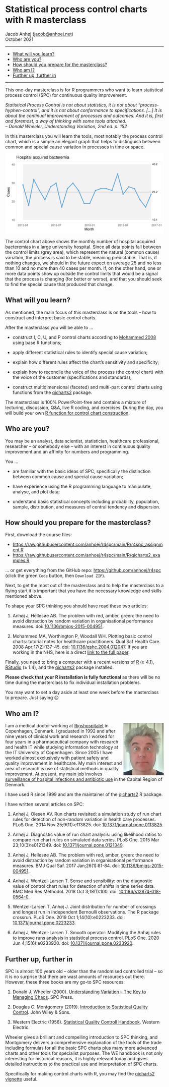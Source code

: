 Statistical process control charts with R masterclass
================
Jacob Anhøj (<jacob@anhoej.net>)<br>
October 2021
<hr>

-   [What will you learn?](#what-will-you-learn)
-   [Who are you?](#who-are-you)
-   [How should you prepare for the
    masterclass?](#how-should-you-prepare-for-the-masterclass)
-   [Who am I?](#who-am-i)
-   [Further up, further in](#further-up-further-in)

------------------------------------------------------------------------

This one-day masterclass is for R programmers who want to learn
statistical process control (SPC) for continuous quality improvement.

*Statistical Process Control is not about statistics, it is not about
“process-hyphen-control”, and it is not about conformance to
specifications. \[…\] It is about the continual improvement of processes
and outcomes. And it is, first and foremost, a way of thinking with some
tools attached.<br>– Donald Wheeler, Understanding Variation, 2nd
ed. p. 152*

In this masterclass you will learn the tools, most notably the process
control chart, which is a simple an elegant graph that helps to
distinguish between common and special cause variation in processes in
time or space.

![](course_description_files/figure-gfm/unnamed-chunk-1-1.svg)<!-- -->

The control chart above shows the monthly number of hospital acquired
bacteremias in a large university hospital. Since all data points fall
between the control limits (grey area), which represent the natural
(common cause) variation, the process is said to be stable, meaning
predictable. That is, if nothing changes, we should in the future expect
on average 25 and no less than 10 and no more than 40 cases per month.
If, on the other hand, one or more data points show up outside the
control limits that would be a signal that the process is changing (for
better or worse), and that you should seek to find the special cause
that produced that change.

## What will you learn?

As mentioned, the main focus of this masterclass is on the tools – how
to construct and interpret basic control charts.

After the masterclass you will be able to …

-   construct I, C, U, and P control charts according to [Mohammed
    2008](https://doi.org/10.1136/qshc.2004.012047) using base R
    functions;

-   apply different statistical rules to identify special cause
    variation;

-   explain how different rules affect the chart’s sensitivity and
    specificity;

-   explain how to reconcile the voice of the process (the control
    chart) with the voice of the customer (specifications and
    standards);

-   construct multidimensional (faceted) and multi-part control charts
    using functions from the
    [qicharts2](https://anhoej.github.io/qicharts2/) package.

The masterclass is 100% PowerPoint-free and contains a mixture of
lecturing, discussion, Q&A, live R coding, and exercises. During the
day, you will build your own [R function for control chart
construction](R/r4spc_assignment.R).

## Who are you?

You may be an analyst, data scientist, statistician, healthcare
professional, researcher – or somebody else – with an interest in
continuous quality improvement and an affinity for numbers and
programming.

You …

-   are familiar with the basic ideas of SPC, specifically the
    distinction between common cause and special cause variation;

-   have experience using the R programming language to manipulate,
    analyse, and plot data;

-   understand basic statistical concepts including probability,
    population, sample, distribution, and measures of central tendency
    and dispersion.

## How should you prepare for the masterclass?

First, download the course files:

-   <https://raw.githubusercontent.com/anhoej/r4spc/main/R/r4spc_assignment.R>
-   <https://raw.githubusercontent.com/anhoej/r4spc/main/R/qicharts2_examples.R>

… or get everything from the GitHub repo:
<https://github.com/anhoej/r4spc> (click the green `Code` button, then
`Download ZIP`).

Next, to get the most out of the masterclass and to help the masterclass
to a flying start it is important that you have the necessary knowledge
and skills mentioned above.

To shape your SPC thinking you should have read these two articles:

1.  Anhøj J, Hellesøe AB. The problem with red, amber, green: the need
    to avoid distraction by random variation in organisational
    performance measures. doi:
    [10.1136/bmjqs-2015-004951](https://doi.org/10.1136/bmjqs-2015-004951).

2.  Mohammed MA, Worthington P, Woodall WH. Plotting basic control
    charts: tutorial notes for healthcare practitioners. Qual Saf Health
    Care. 2008 Apr;17(2):137-45. doi:
    [10.1136/qshc.2004.012047](https://doi.org/10.1136/qshc.2004.012047).
    If you are working in the NHS, here is a direct [link to the full
    paper](https://qi.elft.nhs.uk/wp-content/uploads/2018/10/Mohammed-et-al-2008-Plotting-basic-control-charts.pdf).

Finally, you need to bring a computer with a recent versions of
[R](https://www.r-project.org/) (≥ 4.1), [RStudio](https://rstudio.com/)
(≥ 1.4), and the [qicharts2](https://anhoej.github.io/qicharts2/)
package installed.

**Please check that your R installation is fully functional** as there
will be no time during the masterclass to fix individual installation
problems.

You may want to set a day aside at least one week before the masterclass
to prepare. Just saying 😉

## Who am I?

<img align='right' src='images/jacob_badhair.jpg'>

I am a medical doctor working at
[Rigshospitalet](https://www.rigshospitalet.dk/english/Pages/default.aspx)
in Copenhagen, Denmark. I graduated in 1992 and after nine years of
clinical work and research I worked for four years in a pharmaceutical
company with research and health IT while studying information
technology at the IT University of Copenhagen. Since 2005 I have worked
almost exclusively with patient safety and quality improvement in
healthcare. My main interest and area of research is use of statistical
methods in quality improvement. At present, my main job involves
[surveillance of hospital infections and antibiotic
use](https://regionh.shinyapps.io/hais/) in the Capital Region of
Denmark.

I have used R since 1999 and am the maintainer of the
[qicharts2](https://anhoej.github.io/qicharts2/) R package.

I have written several articles on SPC:

1.  Anhøj J, Olesen AV. Run charts revisited: a simulation study of run
    chart rules for detection of non-random variation in health care
    processes. PLoS One. 2014 Nov 25;9(11):e113825. doi:
    [10.1371/journal.pone.0113825](https://doi.org/10.1371/journal.pone.0113825).

2.  Anhøj J. Diagnostic value of run chart analysis: using likelihood
    ratios to compare run chart rules on simulated data series. PLoS
    One. 2015 Mar 23;10(3):e0121349. doi:
    [10.1371/journal.pone.0121349](https://doi.org/10.1371/journal.pone.0121349).

3.  Anhøj J, Hellesøe AB. The problem with red, amber, green: the need
    to avoid distraction by random variation in organisational
    performance measures. BMJ Qual Saf. 2017 Jan;26(1):81-84. doi:
    [10.1136/bmjqs-2015-004951](https://doi.org/10.1136/bmjqs-2015-004951).

4.  Anhøj J, Wentzel-Larsen T. Sense and sensibility: on the diagnostic
    value of control chart rules for detection of shifts in time series
    data. BMC Med Res Methodol. 2018 Oct 3;18(1):100. doi:
    [10.1186/s12874-018-0564-0](https://doi.org/10.1186/s12874-018-0564-0).

5.  Wentzel-Larsen T, Anhøj J. Joint distribution for number of
    crossings and longest run in independent Bernoulli observations. The
    R package crossrun. PLoS One. 2019 Oct 1;14(10):e0223233. doi:
    [10.1371/journal.pone.0223233](https://doi.org/10.1371/journal.pone.0223233).

6.  Anhøj J, Wentzel-Larsen T. Smooth operator: Modifying the Anhøj
    rules to improve runs analysis in statistical process control. PLoS
    One. 2020 Jun 4;15(6):e0233920. doi:
    [10.1371/journal.pone.0233920](https://doi.org/10.1371/journal.pone.0233920).

## Further up, further in

SPC is almost 100 years old – older than the randomised controlled trial
– so it is no surprise that there are wast amounts of resources out
there. However, these three books are my go-to SPC resources:

1.  Donald J. Wheeler (2000). [Understanding Variation – The Key to
    Managing
    Chaos](https://www.spcpress.com/book_understanding_variation.php).
    SPC Press.

2.  Douglas C. Montgomery (2019). [Introduction to Statistical Quality
    Control](https://www.wiley.com/en-gb/Introduction+to+Statistical+Quality+Control%2C+8th+Edition%2C+EMEA+Edition-p-9781119657118).
    John Wiley & Sons.

3.  Western Electric (1956). [Statistical Quality Controll
    Handbook](https://www.westernelectric.com/library#technical).
    Western Electric.

Wheeler gives a brilliant and compelling introduction to SPC thinking,
and Montgomery delivers a comprehensive explanation of the tools of the
trade including formulas for all the basic SPC charts plus many more
advanced charts and other tools for specialist purposes. The WE handbook
is not only interesting for historical reasons, it is highly relevant
today and gives detailed instructions to the practical use and
interpretation of SPC charts.

Specifically for making control charts with R, you may find the
[qicharts2
vignette](https://anhoej.github.io/qicharts2/articles/qicharts2.html)
useful.
